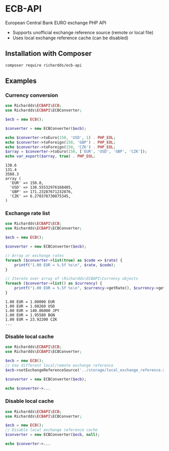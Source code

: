 # ECB-API
European Central Bank EURO exchange PHP API

- Supports unofficial exchange reference source (remote or local file)
- Uses local exchange reference cache (can be disabled)

## Installation with Composer
```bash
composer require richardds/ecb-api
```

## Examples

### Currency conversion

```php
use Richardds\ECBAPI\ECB;
use Richardds\ECBAPI\ECBConverter;

$ecb = new ECB();

$converter = new ECBConverter($ecb);

echo $converter->toEuro(150, 'USD', 1) . PHP_EOL;
echo $converter->toForeign(150, 'GBP') . PHP_EOL;
echo $converter->toForeign(150, 'CZK') . PHP_EOL;
$array = $converter->toEuro(150, ['EUR', 'USD', 'GBP', 'CZK']);
echo var_export($array, true) . PHP_EOL;
```
```text
138.6
131.4
3588.3
array (
  'EUR' => 150.0,
  'USD' => 138.55532976168485,
  'GBP' => 171.23287671232876,
  'CZK' => 6.270378730875345,
)
```

### Exchange rate list

```php
use Richardds\ECBAPI\ECB;
use Richardds\ECBAPI\ECBConverter;

$ecb = new ECB();

$converter = new ECBConverter($ecb);

// Array or exchange rates
foreach ($converter->list(true) as $code => $rate) {
    printf("1.00 EUR = %.5f %s\n", $rate, $code);
}

// Iterate over array of \Richardds\ECBAPI\Currency objects
foreach ($converter->list() as $currency) {
    printf("1.00 EUR = %.5f %s\n", $currency->getRate(), $currency->getCode());
}
```
```text
1.00 EUR = 1.00000 EUR
1.00 EUR = 1.08260 USD
1.00 EUR = 140.86000 JPY
1.00 EUR = 1.95580 BGN
1.00 EUR = 23.92200 CZK
...
```

### Disable local cache
```php
use Richardds\ECBAPI\ECB;
use Richardds\ECBAPI\ECBConverter;

$ecb = new ECB();
// Use different local/remote exchange reference
$ecb->setExchangeReferenceSource('../storage/local_exchange_reference.xml');

$converter = new ECBConverter($ecb);

echo $converter->...
```

### Disable local cache
```php
use Richardds\ECBAPI\ECB;
use Richardds\ECBAPI\ECBConverter;

$ecb = new ECB();
// Disable local exchange reference cache
$converter = new ECBConverter($ecb, null);

echo $converter->...
```
